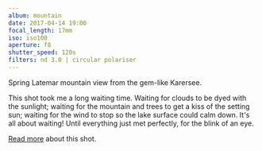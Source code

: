 ```yaml
---
album: mountain
date: 2017-04-14 19:00
focal_length: 17mm
iso: iso100
aperture: f8
shutter_speed: 120s
filters: nd 3.0 | circular polariser
---
```


Spring Latemar mountain view from the gem-like Karersee.

This shot took me a long waiting time. Waiting for clouds to be dyed with the sunlight; waiting for the mountain and trees to get a kiss of the setting sun; waiting for the wind to stop so the lake surface could calm down. It's all about waiting! Until everything just met perfectly, for the blink of an eye.

[Read more](<{% link shutterbug/blog/_posts/2017-04-22-dolomites-photography-karersee-rosengarten-latemar.md %}>) about this shot.
